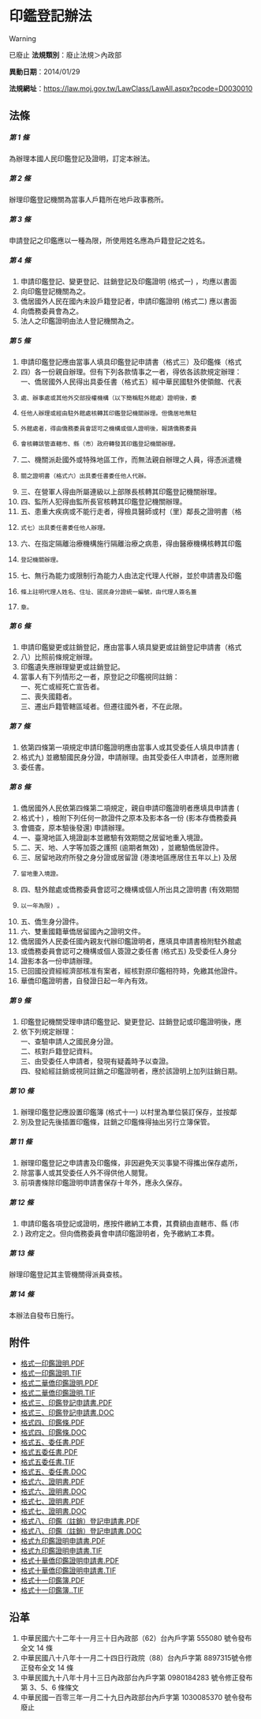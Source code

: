# 印鑑登記辦法


> [!WARNING]
> 已廢止
**法規類別**：廢止法規＞內政部

**異動日期**：2014/01/29  

**法規網址**：https://law.moj.gov.tw/LawClass/LawAll.aspx?pcode=D0030010



## 法條
##### 第 1 條
為辦理本國人民印鑑登記及證明，訂定本辦法。

##### 第 2 條
辦理印鑑登記機關為當事人戶籍所在地戶政事務所。

##### 第 3 條
申請登記之印鑑應以一種為限，所使用姓名應為戶籍登記之姓名。

##### 第 4 條
1. 申請印鑑登記、變更登記、註銷登記及印鑑證明 (格式一) ，均應以書面
1. 向印鑑登記機關為之。
1. 僑居國外人民在國內未設戶籍登記者，申請印鑑證明 (格式二) 應以書面
1. 向僑務委員會為之。
1. 法人之印鑑證明由法人登記機關為之。

##### 第 5 條
1. 申請印鑑登記應由當事人填具印鑑登記申請書（格式三）及印鑑條（格式
1. 四）各一份親自辦理。但有下列各款情事之一者，得依各該款規定辦理：  
一、僑居國外人民得出具委任書（格式五）經中華民國駐外使領館、代表
1.     處、辦事處或其他外交部授權機構（以下簡稱駐外館處）證明後，委
1.     任他人辦理或經由駐外館處核轉其印鑑登記機關辦理。但僑居地無駐
1.     外館處者，得由僑務委員會認可之機構或個人證明後，報請僑務委員
1.     會核轉該管直轄市、縣（市）政府轉發其印鑑登記機關辦理。
1. 二、機關派赴國外或特殊地區工作，而無法親自辦理之人員，得憑派遣機
1.     關之證明書（格式六）出具委任書委任他人代辦。
1. 三、在營軍人得由所屬連級以上部隊長核轉其印鑑登記機關辦理。
1. 四、監所人犯得由監所長官核轉其印鑑登記機關辦理。
1. 五、患重大疾病或不能行走者，得檢具醫師或村（里）鄰長之證明書（格
1.     式七）出具委任書委任他人辦理。
1. 六、在指定隔離治療機構施行隔離治療之病患，得由醫療機構核轉其印鑑
1.     登記機關辦理。
1. 七、無行為能力或限制行為能力人由法定代理人代辦，並於申請書及印鑑
1.     條上註明代理人姓名、住址、國民身分證統一編號，由代理人簽名蓋
1.     章。

##### 第 6 條
1. 申請印鑑變更或註銷登記，應由當事人填具變更或註銷登記申請書（格式
1. 八）比照前條規定辦理。
1. 印鑑遺失應辦理變更或註銷登記。
1. 當事人有下列情形之一者，原登記之印鑑視同註銷：  
一、死亡或經死亡宣告者。  
二、喪失國籍者。  
三、遷出戶籍管轄區域者。但遷往國外者，不在此限。

##### 第 7 條
1. 依第四條第一項規定申請印鑑證明應由當事人或其受委任人填具申請書 (
1. 格式九) 並繳驗國民身分證，申請辦理。由其受委任人申請者，並應附繳
1. 委任書。

##### 第 8 條
1. 僑居國外人民依第四條第二項規定，親自申請印鑑證明者應填具申請書 (
1. 格式十) ，檢附下列任何一款證件之原本及影本各一份 (影本存僑務委員
1. 會備查，原本驗後發還) 申請辦理。
1. 一、臺灣地區入境證副本並繳驗有效期間之居留地重入境證。
1. 二、天、地、人字等加簽之護照 (逾期者無效) ，並繳驗僑居證件。
1. 三、居留地政府所發之身分證或居留證 (港澳地區應居住五年以上) 及居
1.     留地重入境證。
1. 四、駐外館處或僑務委員會認可之機構或個人所出具之證明書 (有效期間
1.     以一年為限) 。
1. 五、僑生身分證件。
1. 六、雙重國籍華僑居留國內之證明文件。
1. 僑居國外人民委任國內親友代辦印鑑證明者，應填具申請書檢附駐外館處
1. 或僑務委員會認可之機構或個人簽證之委任書 (格式五) 及受委任人身分
1. 證影本各一份申請辦理。
1. 已回國投資經經濟部核准有案者，經核對原印鑑相符時，免繳其他證件。
1. 華僑印鑑證明書，自發證日起一年內有效。

##### 第 9 條
1. 印鑑登記機關受理申請印鑑登記、變更登記、註銷登記或印鑑證明後，應
1. 依下列規定辦理：  
一、查驗申請人之國民身分證。  
二、核對戶籍登記資料。  
三、由受委任人申請者，發現有疑義時予以查證。  
四、發給經註銷或視同註銷之印鑑證明者，應於該證明上加列註銷日期。

##### 第 10 條
1. 辦理印鑑登記應設置印鑑簿 (格式十一) 以村里為單位裝訂保存，並按鄰
1. 別及登記先後插置印鑑條，註銷之印鑑條得抽出另行立簿保管。

##### 第 11 條
1. 辦理印鑑登記之申請書及印鑑條，非因避免天災事變不得攜出保存處所，
1. 除當事人或其受委任人外不得供他人閱覽。
1. 前項書條除印鑑證明申請書保存十年外，應永久保存。

##### 第 12 條
1. 申請印鑑各項登記或證明，應按件繳納工本費，其費額由直轄市、縣 (市
1. ) 政府定之。但向僑務委員會申請印鑑證明者，免予繳納工本費。

##### 第 13 條
辦理印鑑登記其主管機關得派員查核。

##### 第 14 條
本辦法自發布日施行。
## 附件
* [格式一印鑑證明.PDF](https://law.moj.gov.tw/LawClass/LawGetFile.ashx?FileId=0000338907)
* [格式一印鑑證明.TIF](https://law.moj.gov.tw/LawClass/LawGetFile.ashx?FileId=0000021657)
* [格式二華僑印鑑證明.PDF](https://law.moj.gov.tw/LawClass/LawGetFile.ashx?FileId=0000338908)
* [格式二華僑印鑑證明.TIF](https://law.moj.gov.tw/LawClass/LawGetFile.ashx?FileId=0000021658)
* [格式三、印鑑登記申請書.PDF](https://law.moj.gov.tw/LawClass/LawGetFile.ashx?FileId=0000234683)
* [格式三、印鑑登記申請書.DOC](https://law.moj.gov.tw/LawClass/LawGetFile.ashx?FileId=0000070221)
* [格式四、印鑑條.PDF](https://law.moj.gov.tw/LawClass/LawGetFile.ashx?FileId=0000234684)
* [格式四、印鑑條.DOC](https://law.moj.gov.tw/LawClass/LawGetFile.ashx?FileId=0000070222)
* [格式五、委任書.PDF](https://law.moj.gov.tw/LawClass/LawGetFile.ashx?FileId=0000234685)
* [格式五委任書.PDF](https://law.moj.gov.tw/LawClass/LawGetFile.ashx?FileId=0000338909)
* [格式五委任書.TIF](https://law.moj.gov.tw/LawClass/LawGetFile.ashx?FileId=0000021661)
* [格式五、委任書.DOC](https://law.moj.gov.tw/LawClass/LawGetFile.ashx?FileId=0000070223)
* [格式六、證明書.PDF](https://law.moj.gov.tw/LawClass/LawGetFile.ashx?FileId=0000234686)
* [格式六、證明書.DOC](https://law.moj.gov.tw/LawClass/LawGetFile.ashx?FileId=0000070224)
* [格式七、證明書.PDF](https://law.moj.gov.tw/LawClass/LawGetFile.ashx?FileId=0000234687)
* [格式七、證明書.DOC](https://law.moj.gov.tw/LawClass/LawGetFile.ashx?FileId=0000070225)
* [格式八、印鑑（註銷）登記申請書.PDF](https://law.moj.gov.tw/LawClass/LawGetFile.ashx?FileId=0000234688)
* [格式八、印鑑（註銷）登記申請書.DOC](https://law.moj.gov.tw/LawClass/LawGetFile.ashx?FileId=0000070226)
* [格式九印鑑證明申請書.PDF](https://law.moj.gov.tw/LawClass/LawGetFile.ashx?FileId=0000338910)
* [格式九印鑑證明申請書.TIF](https://law.moj.gov.tw/LawClass/LawGetFile.ashx?FileId=0000021665)
* [格式十華僑印鑑證明申請書.PDF](https://law.moj.gov.tw/LawClass/LawGetFile.ashx?FileId=0000338911)
* [格式十華僑印鑑證明申請書.TIF](https://law.moj.gov.tw/LawClass/LawGetFile.ashx?FileId=0000021666)
* [格式十一印鑑簿.PDF](https://law.moj.gov.tw/LawClass/LawGetFile.ashx?FileId=0000338912)
* [格式十一印鑑簿..TIF](https://law.moj.gov.tw/LawClass/LawGetFile.ashx?FileId=0000021667)
## 沿革
1. 中華民國六十二年十一月三十日內政部（62）台內戶字第 555080 號令發布全文 14 條
1. 中華民國八十八年十一月二十四日行政院（88）台內戶字第 8897315號令修正發布全文 14 條
1. 中華民國九十八年十月十三日內政部台內戶字第 0980184283 號令修正發布第 3、5、6  條條文
1. 中華民國一百零三年一月二十九日內政部台內戶字第 1030085370 號令發布廢止
